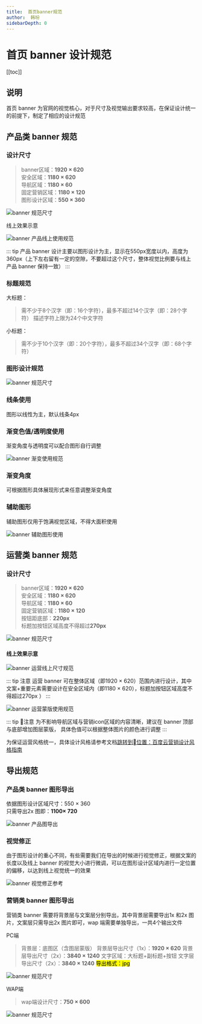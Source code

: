 ```yaml
---
title:  首页banner规范
author:  韩玢
sidebarDepth: 0
---
```

# 首页 banner 设计规范


[[toc]]


## 说明


首页 banner 为官网的视觉核心，对于尺寸及视觉输出要求较高，在保证设计统一的前提下，制定了相应的设计规范



## 产品类 banner 规范


### 设计尺寸

>banner区域：**1920 × 620**</br>
安全区域：**1180 × 620**</br>
导航区域：**1180 × 60**</br>
固定营销区域：**1180 × 120**</br>
图形设计区域：**550 × 360**

![banner 规范尺寸](http://baiduyun-guideline.bj.bcebos.com/portal%2Fhomebanner%2F%E8%AE%BE%E8%AE%A1%E5%8C%BA%E5%9F%9F.png)

线上效果示意

![banner 产品线上使用规范](http://baiduyun-guideline.bj.bcebos.com/portal%2Fhomebanner%2F%E4%BA%A7%E5%93%81%E7%BA%BF%E4%B8%8A%E4%BD%BF%E7%94%A8%E8%A7%84%E8%8C%83.png)

::: tip 
产品 banner 设计主要以图形设计为主，显示在550px宽度以内，高度为360px（上下左右留有一定的空隙，不要超过这个尺寸，整体视觉比例要与线上产品 banner 保持一致）
:::



### 标题规范


大标题：</br>
>需不少于8个汉字（即：16个字符），最多不超过14个汉字（即：28个字符）
描述字符上限为24个中文字符


小标题：</br>
>需不少于10个汉字（即：20个字符），最多不超过34个汉字（即：68个字符）


### 图形设计规范


![banner 规范尺寸](http://baiduyun-guideline.bj.bcebos.com/portal%2Fhomebanner%2F%E5%9B%BE%E5%BD%A2%E5%8F%82%E8%80%83.png)


### 线条使用

图形以线性为主，默认线条4px



### 渐变色值/透明度使用

渐变角度与透明度可以配合图形自行调整

![banner 渐变使用规范](http://baiduyun-guideline.bj.bcebos.com/portal%2Fhomebanner%2F%E6%B8%90%E5%8F%98%E4%BD%BF%E7%94%A8%E8%A7%84%E8%8C%83.png)


### 渐变角度

可根据图形具体展现形式来任意调整渐变角度


### 辅助图形
辅助图形仅用于饱满视觉区域，不得大面积使用

![banner 辅助图形使用](http://baiduyun-guideline.bj.bcebos.com/portal%2Fhomebanner%2F%E8%BE%85%E5%8A%A9%E5%9B%BE%E5%BD%A2%E4%BD%BF%E7%94%A8.png)


## 运营类 banner 规范

### 设计尺寸

>banner区域：**1920 × 620**</br>
安全区域：**1180 × 620**</br>
导航区域：**1180 × 60**</br>
固定营销区域：**1180 × 120**</br>
按钮距底部：**220px**</br>
标题加按钮区域高度不得超过**270px**

![banner 规范尺寸](http://baiduyun-guideline.bj.bcebos.com/portal%2Fhomebanner%2F%E8%BF%90%E8%90%A5%E8%AE%BE%E8%AE%A1%E5%8C%BA%E5%9F%9F.png)

#### 线上效果示意

![banner 运营线上尺寸规范](http://baiduyun-guideline.bj.bcebos.com/portal%2Fhomebanner%2F%E8%BF%90%E8%90%A5%E7%BA%BF%E4%B8%8A%E5%B0%BA%E5%AF%B8%E8%A7%84%E8%8C%83.png)

::: tip 注意
运营 banner 可在整体区域（即1920 × 620）范围内进行设计，其中文案+重要元素需要设计在安全区域内（即1180 × 620），标题加按钮区域高度不得超过270px ）
:::


![banner 运营蒙版使用规范](http://baiduyun-guideline.bj.bcebos.com/portal%2Fhomebanner%2F%E8%BF%90%E8%90%A5%E8%92%99%E7%89%88%E4%BD%BF%E7%94%A8%E8%A7%84%E8%8C%83.png)

::: tip 注意
为不影响导航区域与营销icon区域的内容清晰，建议在 banner 顶部与底部增加图层蒙版， 具体色值可以根据整体图片的颜色进行调整
:::

为保证运营风格统一，具体设计风格请参考文档[跳转到位置：百度云营销设计风格指南](#md-百度云营销设计风格指南)



## 导出规范

### 产品类 banner 图形导出

依据图形设计区域尺寸：550 × 360</br>
只需导出2x 图即：**1100× 720**</br>

![banner 产品图导出](http://baiduyun-guideline.bj.bcebos.com/portal%2Fhomebanner%2F%E4%BA%A7%E5%93%81%E5%9B%BE%E5%AF%BC%E5%87%BA.png)

### 视觉修正

由于图形设计的重心不同，有些需要我们在导出的时候进行视觉修正，根据文案的长度以及线上 banner 的视觉大小进行微调，可以在图形设计区域内进行一定位置的偏移，以达到线上视觉统一的效果

![banner 视觉修正参考](http://baiduyun-guideline.bj.bcebos.com/portal%2Fhomebanner%2F%E8%A7%86%E8%A7%89%E4%BF%AE%E6%AD%A3%E5%8F%82%E8%80%83.png)


### 营销类 banner 图形导出

营销类 banner 需要将背景层与文案层分别导出，其中背景层需要导出1x 和2x 图片，文案层只需导出2x 图片即可，wap 端需要单独导出，一共4个输出文件

PC端
>背景层：底图区（含图层蒙版）
背景层导出尺寸（1x）：**1920 × 620**
背景层导出尺寸（2x）：**3840 × 1240**
文字区域：大标题+副标题+按钮
文字层导出尺寸（2x）：**3840 × 1240**
<mark>导出格式：jpg</mark>

![banner 规范尺寸](http://baiduyun-guideline.bj.bcebos.com/portal%2Fhomebanner%2F%E8%BF%90%E8%90%A5%E5%AF%BC%E5%87%BA.png)

WAP端
>wap端设计尺寸：**750 × 600**

![banner 规范尺寸](http://baiduyun-guideline.bj.bcebos.com/portal%2Fhomebanner%2Fwap%20%E8%BF%90%E8%90%A5%E5%AF%BC%E5%87%BA.png)






